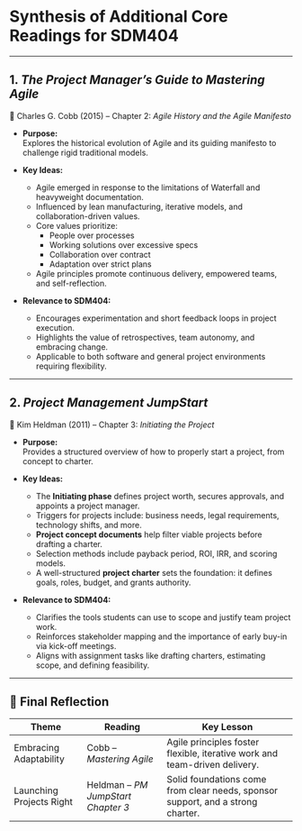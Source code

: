 # Synthesis of Additional Core Readings for SDM404

---

## 1. *The Project Manager’s Guide to Mastering Agile*  
📖 Charles G. Cobb (2015) – Chapter 2: *Agile History and the Agile Manifesto*

- **Purpose:**  
  Explores the historical evolution of Agile and its guiding manifesto to challenge rigid traditional models.

- **Key Ideas:**  
  - Agile emerged in response to the limitations of Waterfall and heavyweight documentation.
  - Influenced by lean manufacturing, iterative models, and collaboration-driven values.
  - Core values prioritize:
    - People over processes  
    - Working solutions over excessive specs  
    - Collaboration over contract  
    - Adaptation over strict plans
  - Agile principles promote continuous delivery, empowered teams, and self-reflection.

- **Relevance to SDM404:**  
  - Encourages experimentation and short feedback loops in project execution.  
  - Highlights the value of retrospectives, team autonomy, and embracing change.  
  - Applicable to both software and general project environments requiring flexibility.

---

## 2. *Project Management JumpStart*  
📖 Kim Heldman (2011) – Chapter 3: *Initiating the Project*

- **Purpose:**  
  Provides a structured overview of how to properly start a project, from concept to charter.

- **Key Ideas:**  
  - The **Initiating phase** defines project worth, secures approvals, and appoints a project manager.  
  - Triggers for projects include: business needs, legal requirements, technology shifts, and more.  
  - **Project concept documents** help filter viable projects before drafting a charter.  
  - Selection methods include payback period, ROI, IRR, and scoring models.  
  - A well-structured **project charter** sets the foundation: it defines goals, roles, budget, and grants authority.

- **Relevance to SDM404:**  
  - Clarifies the tools students can use to scope and justify team project work.  
  - Reinforces stakeholder mapping and the importance of early buy-in via kick-off meetings.  
  - Aligns with assignment tasks like drafting charters, estimating scope, and defining feasibility.

---

## 🧠 Final Reflection

| Theme                     | Reading                            | Key Lesson                                                                 |
|--------------------------|------------------------------------|----------------------------------------------------------------------------|
| Embracing Adaptability   | Cobb – *Mastering Agile*           | Agile principles foster flexible, iterative work and team-driven delivery. |
| Launching Projects Right | Heldman – *PM JumpStart Chapter 3* | Solid foundations come from clear needs, sponsor support, and a strong charter. |
